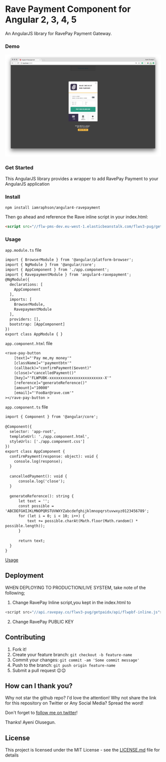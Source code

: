 # Rave Payment Component for Angular 2, 3, 4, 5
An AngularJS library for RavePay Payment Gateway.

### Demo
![Demo Image](demo.png?raw=true "Demo Image")

### Get Started

This AngularJS library provides a wrapper to add RavePay Payment to your AngularJS application

### Install
```
npm install iamraphson/angular4-ravepayment
```
Then go ahead and reference the Rave inline script in your index.html:
```html
<script src="//flw-pms-dev.eu-west-1.elasticbeanstalk.com/flwv3-pug/getpaidx/api/flwpbf-inline.js"></script>
```

### Usage
`app.module.ts` file
```
import { BrowserModule } from '@angular/platform-browser';
import { NgModule } from '@angular/core';
import { AppComponent } from './app.component';
import { RavepaymentModule } from 'angular4-ravepayment';
@NgModule({
  declarations: [
    AppComponent
  ],
  imports: [
    BrowserModule,
    RavepaymentModule
  ],
  providers: [],
  bootstrap: [AppComponent]
})
export class AppModule { }
```
`app.component.html` file
```
<rave-pay-button
    [text]="'Pay me,my money'"
    [className]="'paymentbtn'"
    (callback)="confirmPayment($event)"
    (close)="cancelledPayment()"
    [key]="'FLWPUBK-xxxxxxxxxxxxxxxxxxxxxxxx-X'"
    [reference]="generateReference()"
    [amount]="10000"
    [email]="'FooBar@rave.com'"
></rave-pay-button >
```
`app.component.ts` file
```
import { Component } from '@angular/core';

@Component({
  selector: 'app-root',
  templateUrl: './app.component.html',
  styleUrls: ['./app.component.css']
})
export class AppComponent {
  confirmPayment(response: object): void {
    console.log(response);
  }

  cancelledPayment(): void {
      console.log('close');
  }

  generateReference(): string {
      let text = '';
      const possible = 'ABCDEFGHIJKLMNOPQRSTUVWXYZabcdefghijklmnopqrstuvwxyz0123456789';
      for (let i = 0; i < 10; i++) {
          text += possible.charAt(Math.floor(Math.random() * possible.length));
      }

      return text;
  }
}
````
[Usage](./src/app/app.component.html)

## Deployment
WHEN DEPLOYING TO PRODUCTION/LIVE SYSTEM, take note of the following;
1) Change RavePay Inline script,you kept in the index.html to 
```javascript
<script src="//api.ravepay.co/flwv3-pug/getpaidx/api/flwpbf-inline.js"></script>
```
2) Change RavePay PUBLIC KEY

## Contributing
1. Fork it!
2. Create your feature branch: `git checkout -b feature-name`
3. Commit your changes: `git commit -am 'Some commit message'`
4. Push to the branch: `git push origin feature-name`
5. Submit a pull request 😉😉

## How can I thank you?

Why not star the github repo? I'd love the attention! Why not share the link for this repository on Twitter or Any Social Media? Spread the word!

Don't forget to [follow me on twitter](https://twitter.com/iamraphson)!

Thanks!
Ayeni Olusegun.

## License
This project is licensed under the MIT License - see the [LICENSE.md](LICENSE.md) file for details
